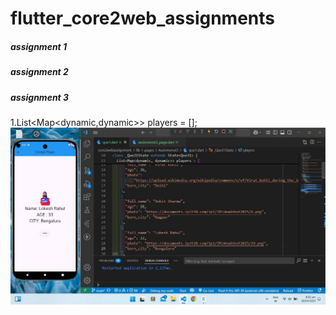 # flutter_core2web_assignments

##### assignment 1

##### assignment 2

##### assignment 3

1.List<Map<dynamic,dynamic>> players = [];
![Alt text](assignment31.jpeg "assignment 3")
